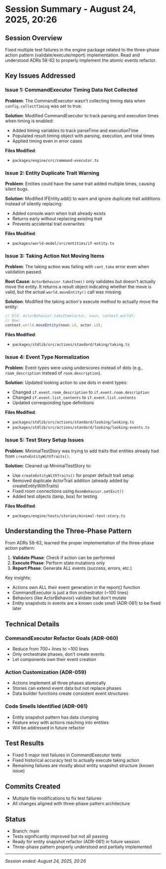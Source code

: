 # Session Summary - August 24, 2025, 20:26

## Session Overview
Fixed multiple test failures in the engine package related to the three-phase action pattern (validate/execute/report) implementation. Read and understood ADRs 58-62 to properly implement the atomic events refactor.

## Key Issues Addressed

### Issue 1: CommandExecutor Timing Data Not Collected
**Problem**: The CommandExecutor wasn't collecting timing data when `config.collectTiming` was set to true.

**Solution**: Modified CommandExecutor to track parsing and execution times when timing is enabled:
- Added timing variables to track parseTime and executionTime
- Populated result.timing object with parsing, execution, and total times
- Applied timing even in error cases

**Files Modified**:
- `packages/engine/src/command-executor.ts`

### Issue 2: Entity Duplicate Trait Warning
**Problem**: Entities could have the same trait added multiple times, causing silent bugs.

**Solution**: Modified IFEntity.add() to warn and ignore duplicate trait additions instead of silently replacing:
- Added console.warn when trait already exists
- Returns early without replacing existing trait
- Prevents accidental trait overwrites

**Files Modified**:
- `packages/world-model/src/entities/if-entity.ts`

### Issue 3: Taking Action Not Moving Items
**Problem**: The taking action was failing with `cant_take` error even when validation passed.

**Root Cause**: `ActorBehavior.takeItem()` only validates but doesn't actually move the entity. It returns a result object indicating whether the move is valid, but the actual `world.moveEntity()` call was missing.

**Solution**: Modified the taking action's execute method to actually move the entity:
```typescript
// Old: ActorBehavior.takeItem(actor, noun, context.world);
// New:
context.world.moveEntity(noun.id, actor.id);
```

**Files Modified**:
- `packages/stdlib/src/actions/standard/taking/taking.ts`

### Issue 4: Event Type Normalization
**Problem**: Event types were using underscores instead of dots (e.g., `room_description` instead of `room.description`).

**Solution**: Updated looking action to use dots in event types:
- Changed `if.event.room_description` to `if.event.room.description`
- Changed `if.event.list_contents` to `if.event.list.contents`
- Updated corresponding type definitions

**Files Modified**:
- `packages/stdlib/src/actions/standard/looking/looking.ts`
- `packages/stdlib/src/actions/standard/looking/looking-events.ts`

### Issue 5: Test Story Setup Issues
**Problem**: MinimalTestStory was trying to add traits that entities already had from `createEntityWithTraits()`.

**Solution**: Cleaned up MinimalTestStory to:
- Use `createEntityWithTraits()` for proper default trait setup
- Removed duplicate ActorTrait addition (already added by createEntityWithTraits)
- Fixed room connections using `RoomBehavior.setExit()`
- Added test objects (lamp, box) for testing

**Files Modified**:
- `packages/engine/tests/stories/minimal-test-story.ts`

## Understanding the Three-Phase Pattern

From ADRs 58-62, learned the proper implementation of the three-phase action pattern:

1. **Validate Phase**: Check if action can be performed
2. **Execute Phase**: Perform state mutations only
3. **Report Phase**: Generate ALL events (success, errors, etc.)

Key insights:
- Actions own ALL their event generation in the report() function
- CommandExecutor is just a thin orchestrator (~100 lines)
- Behaviors (like ActorBehavior) validate but don't mutate
- Entity snapshots in events are a known code smell (ADR-061) to be fixed later

## Technical Details

### CommandExecutor Refactor Goals (ADR-060)
- Reduce from 700+ lines to ~100 lines
- Only orchestrate phases, don't create events
- Let components own their event creation

### Action Customization (ADR-059)
- Actions implement all three phases atomically
- Stories can extend event data but not replace phases
- Data builder functions create consistent event structures

### Code Smells Identified (ADR-061)
- Entity snapshot pattern has data clumping
- Feature envy with actions reaching into entities
- Will be addressed in future refactor

## Test Results
- Fixed 5 major test failures in CommandExecutor tests
- Fixed historical accuracy test to actually execute taking action
- Remaining failures are mostly about entity snapshot structure (known issue)

## Commits Created
- Multiple file modifications to fix test failures
- All changes aligned with three-phase pattern architecture

## Status
- Branch: main
- Tests significantly improved but not all passing
- Ready for entity snapshot refactor (ADR-061) in future session
- Three-phase pattern properly understood and partially implemented

---
*Session ended: August 24, 2025, 20:26*